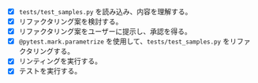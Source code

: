 - [x] `tests/test_samples.py` を読み込み、内容を理解する。
- [x] リファクタリング案を検討する。
- [x] リファクタリング案をユーザーに提示し、承認を得る。
- [x] `@pytest.mark.parametrize` を使用して、`tests/test_samples.py` をリファクタリングする。
- [x] リンティングを実行する。
- [x] テストを実行する。
